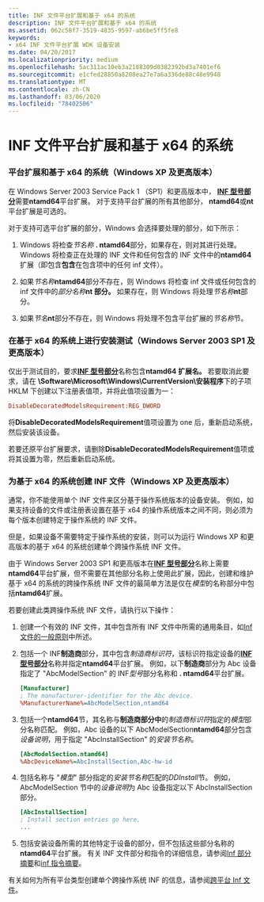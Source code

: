 ```yaml
---
title: INF 文件平台扩展和基于 x64 的系统
description: INF 文件平台扩展和基于 x64 的系统
ms.assetid: 062c58f7-3519-4835-9597-ab6be5ff5fe8
keywords:
- x64 INF 文件平台扩展 WDK 设备安装
ms.date: 04/20/2017
ms.localizationpriority: medium
ms.openlocfilehash: 5ac311ac10eb3a2188309d0382392bd3a7401ef6
ms.sourcegitcommit: e1cfed28850a8208ea27e7a6a336de88c48e9948
ms.translationtype: MT
ms.contentlocale: zh-CN
ms.lasthandoff: 03/06/2020
ms.locfileid: "78402506"
---
```

# <a name="inf-file-platform-extensions-and-x64-based-systems"></a>INF 文件平台扩展和基于 x64 的系统


### <a href="" id="platform-extensions-and-x64-based-systems--windows-xp-and-later-"></a>平台扩展和基于 x64 的系统（Windows XP 及更高版本）

在 Windows Server 2003 Service Pack 1 （SP1）和更高版本中， [**INF 型号部分**](inf-models-section.md)需要**ntamd64**平台扩展。 对于支持平台扩展的所有其他部分， **ntamd64**或**nt**平台扩展是可选的。

对于支持可选平台扩展的部分，Windows 会选择要处理的部分，如下所示：

1. Windows 将检查<em>节名称</em> **. ntamd64**部分，如果存在，则对其进行处理。 Windows 将检查正在处理的 INF 文件和任何包含的 INF 文件中的**ntamd64**扩展（即包含**包含**在包含项中的任何 inf 文件）。

2. 如果<em>节名称</em>**ntamd64**部分不存在，则 Windows 将检查 inf 文件或任何包含的 inf 文件中的<em>部分名称</em>**nt 部分。** 如果存在，则 Windows 将处理<em>节名称</em>**nt**部分。

3. 如果<em>节名</em>**nt**部分不存在，则 Windows 将处理不包含平台扩展的*节名称*节。

### <a href="" id="testing-installation-on-x64-based-systems--windows-server-2003-sp1-and"></a>在基于 x64 的系统上进行安装测试（Windows Server 2003 SP1 及更高版本）

仅出于测试目的，要求[**INF 型号部分**](inf-models-section.md)名称包含**ntamd64 扩展名。** 若要取消此要求，请在 **\\Software\\Microsoft\\Windows\\CurrentVersion\\安装程序**下的子项 HKLM 下创建以下注册表值项，并将此值项设置为一：

```ini
DisableDecoratedModelsRequirement:REG_DWORD
```

将**DisableDecoratedModelsRequirement**值项设置为 one 后，重新启动系统，然后安装该设备。

若要还原平台扩展要求，请删除**DisableDecoratedModelsRequirement**值项或将其设置为零，然后重新启动系统。

### <a href="" id="creating-inf-files-for-x64-based-systems--windows-xp-and-later-"></a>为基于 x64 的系统创建 INF 文件（Windows XP 及更高版本）

通常，你不能使用单个 INF 文件来区分基于操作系统版本的设备安装。 例如，如果支持设备的文件或注册表设置在基于 x64 的操作系统版本之间不同，则必须为每个版本创建特定于操作系统的 INF 文件。

但是，如果设备不需要特定于操作系统的安装，则可以为运行 Windows XP 和更高版本的基于 x64 的系统创建单个跨操作系统 INF 文件。

由于 Windows Server 2003 SP1 和更高版本在[**INF 型号部分**](inf-models-section.md)名称上需要**ntamd64**平台扩展，但不需要在其他部分名称上使用此扩展，因此，创建和维护基于 x64 的系统的跨操作系统 INF 文件的最简单方法是仅在*模型*的名称部分中包括**ntamd64**扩展。

若要创建此类跨操作系统 INF 文件，请执行以下操作：

1. 创建一个有效的 INF 文件，其中包含所有 INF 文件中所需的通用条目，如[Inf 文件的一般原则](general-guidelines-for-inf-files.md)中所述。

2. 包括一个 INF**制造商**部分，其中包含*制造商标识符*，该标识符指定设备的[**INF 型号部分**](inf-models-section.md)名称并指定**ntamd64**平台扩展。 例如，以下**制造商**部分为 Abc 设备指定了 "AbcModelSection" 的 INF*型号*部分名称和 **. ntamd64**平台扩展。

   ```ini
   [Manufacturer]
   ; The manufacturer-identifier for the Abc device.
   %ManufacturerName%=AbcModelSection,ntamd64
   ```

3. 包括一个**ntamd64**节，其名称与**制造商部分中**的*制造商标识符*指定的*模型*部分名称匹配。 例如，Abc 设备的以下 AbcModelSection<strong>ntamd64</strong>部分包含*设备说明*，用于指定 "AbcInstallSection" 的*安装节名称*。

   ```ini
   [AbcModelSection.ntamd64]
   %AbcDeviceName%=AbcInstallSection,Abc-hw-id
   ```

4. 包括名称与 "*模型*" 部分指定的*安装节名称*匹配的*DDInstall*节。 例如，AbcModelSection 节中的*设备说明*为 Abc 设备指定以下 AbcInstallSection 部分。

   ```ini
   [AbcInstallSection]
   ; Install section entries go here.
   ...
   ```

5. 包括安装设备所需的其他特定于设备的部分，但不包括这些部分名称的**ntamd64**平台扩展。 有关 INF 文件部分和指令的详细信息，请参阅[Inf 部分摘要](summary-of-inf-sections.md)和[inf 指令摘要](summary-of-inf-directives.md)。

有关如何为所有平台类型创建单个跨操作系统 INF 的信息，请参阅[跨平台 Inf 文件](cross-platform-inf-files.md)。

 

 





